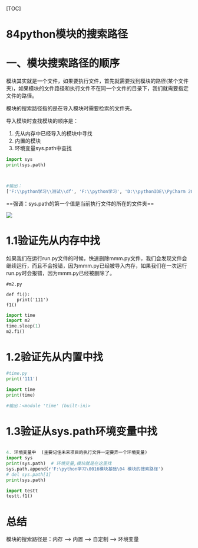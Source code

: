 [TOC]

# 84python模块的搜索路径

# 一、模块搜索路径的顺序

模块其实就是一个文件，如果要执行文件，首先就需要找到模块的路径(某个文件夹)，如果模块的文件路径和执行文件不在同一个文件的目录下，我们就需要指定文件的路径。

模块的搜索路径指的是在导入模块时需要检索的文件夹。

导入模块时查找模块的顺序是：

1. 先从内存中已经导入的模块中寻找
2. 内置的模块
3. 环境变量sys.path中查找

```python
import sys
print(sys.path)



#输出：
['F:\\python学习\\测试\\df', 'F:\\python学习', 'D:\\pythonIDE\\PyCharm 2019.1.3\\helpers\\pycharm_display', 'D:\\Python\\python37.zip', 'D:\\Python\\DLLs', 'D:\\Python\\lib', 'D:\\Python', 'D:\\Python\\lib\\site-packages', 'D:\\pythonIDE\\PyCharm 2019.1.3\\helpers\\pycharm_matplotlib_backend']
```



==强调：sys.path的第一个值是当前执行文件的所在的文件夹==

![](https://img2018.cnblogs.com/blog/1739658/201908/1739658-20190818143417025-206595861.jpg)

# 1.1验证先从内存中找

如果我们在运行run.py文件的时候，快速删除mmm.py文件，我们会发现文件会继续运行，而且不会报错，因为mmm.py已经被导入内存，如果我们在一次运行run.py时会报错，因为mmm.py已经被删除了。



```pytho
#m2.py

def f1():
    print('111')
f1()
```



```python
import time
import m2
time.sleep(1)
m2.f1()
```

# 1.2验证先从内置中找

```python
#time.py
print('111')
```

```python
import time
print(time)

#输出：<module 'time' (built-in)>

```

# 1.3验证从sys.path环境变量中找

```python

4. 环境变量中  (主要记住未来项目的执行文件一定要弄一个环境变量)
import sys
print(sys.path)  # 环境变量,模块就是在这里找
sys.path.append(r'F:\python学习\0016模块基础\04 模块的搜索路径')
# del sys.path[1]
print(sys.path)

import testt
testt.f1()

```

# 总结

模块的搜索路径是：内存 --> 内置 --> 自定制 --> 环境变量